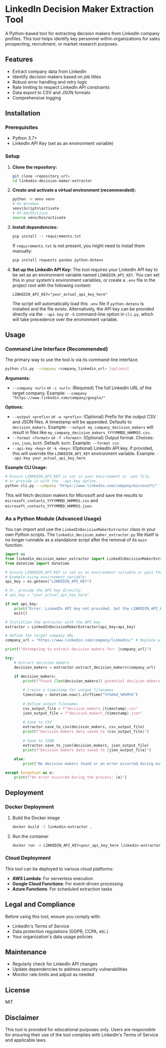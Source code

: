 # LinkedIn Decision Maker Extraction Tool

A Python-based tool for extracting decision makers from LinkedIn company profiles. This tool helps identify key personnel within organizations for sales prospecting, recruitment, or market research purposes.

## Features

- Extract company data from LinkedIn
- Identify decision makers based on job titles
- Robust error handling and retry logic
- Rate limiting to respect LinkedIn API constraints
- Data export to CSV and JSON formats
- Comprehensive logging

## Installation

### Prerequisites

- Python 3.7+
- LinkedIn API Key (set as an environment variable)

### Setup

1.  **Clone the repository:**
    ```bash
    git clone <repository_url>
    cd linkedin-decision-maker-extractor
    ```

2.  **Create and activate a virtual environment (recommended):**
    ```bash
    python -m venv venv
    # On Windows
    venv\Scripts\activate
    # On macOS/Linux
    source venv/bin/activate
    ```

3.  **Install dependencies:**
    ```bash
    pip install -r requirements.txt
    ```
    If `requirements.txt` is not present, you might need to install them manually:
    ```bash
    pip install requests pandas python-dotenv
    ```

4.  **Set up the LinkedIn API Key:**
    The tool requires your LinkedIn API key to be set as an environment variable named `LINKEDIN_API_KEY`.
    You can set this in your system's environment variables, or create a `.env` file in the project root with the following content:
    ```
    LINKEDIN_API_KEY="your_actual_api_key_here"
    ```
    The script will automatically load this `.env` file if `python-dotenv` is installed and the file exists.
    Alternatively, the API key can be provided directly via the `--api-key` or `-k` command-line option in `cli.py`, which will take precedence over the environment variable.

## Usage

### Command Line Interface (Recommended)

The primary way to use the tool is via its command-line interface.

```bash
python cli.py --company <company_linkedin_url> [options]
```

**Arguments:**

-   `--company <url>` or `-c <url>`: (Required) The full LinkedIn URL of the target company.
    Example: `--company "https://www.linkedin.com/company/google/"`

**Options:**

-   `--output <prefix>` or `-o <prefix>`: (Optional) Prefix for the output CSV and JSON files. A timestamp will be appended. Defaults to `decision_makers`.
    Example: `--output my_company_decision_makers` will result in files like `my_company_decision_makers_YYYYMMDD_HHMMSS.csv`.
-   `--format <format>` or `-f <format>`: (Optional) Output format. Choices: `csv`, `json`, `both`. Default: `both`.
    Example: `--format csv`
-   `--api-key <key>` or `-k <key>`: (Optional) LinkedIn API key. If provided, this will override the `LINKEDIN_API_KEY` environment variable.
    Example: `--api-key your_actual_api_key_here`

**Example CLI Usage:**

```bash
# Ensure LINKEDIN_API_KEY is set in your environment or .env file,
# or provide it with the --api-key option.
python cli.py --company "https://www.linkedin.com/company/microsoft/" --output microsoft_contacts --format both
```
This will fetch decision makers for Microsoft and save the results to `microsoft_contacts_YYYYMMDD_HHMMSS.csv` and `microsoft_contacts_YYYYMMDD_HHMMSS.json`.

### As a Python Module (Advanced Usage)

You can import and use the `LinkedInDecisionMakerExtractor` class in your own Python scripts. The `linkedin_decision_maker_extractor.py` file itself is no longer runnable as a standalone script after the removal of its `main` function.

```python
import os
from linkedin_decision_maker_extractor import LinkedInDecisionMakerExtractor
from datetime import datetime

# Ensure LINKEDIN_API_KEY is set as an environment variable or pass the key directly.
# Example using environment variable:
api_key = os.getenv("LINKEDIN_API_KEY")

# Or, provide the API key directly:
# api_key = "your_actual_api_key_here"

if not api_key:
    print("Error: LinkedIn API key not provided. Set the LINKEDIN_API_KEY environment variable or pass the key to the extractor.")
    exit()

# Initialize the extractor with the API key
extractor = LinkedInDecisionMakerExtractor(api_key=api_key)

# Define the target company URL
company_url = "https://www.linkedin.com/company/linkedin/" # Replace with a valid LinkedIn company URL

print(f"Attempting to extract decision makers for: {company_url}")

try:
    # Extract decision makers
    decision_makers = extractor.extract_decision_makers(company_url)

    if decision_makers:
        print(f"Found {len(decision_makers)} potential decision makers.")
        
        # Create a timestamp for unique filenames
        timestamp = datetime.now().strftime("%Y%m%d_%H%M%S")
        
        # Define output filenames
        csv_output_file = f"decision_makers_{timestamp}.csv"
        json_output_file = f"decision_makers_{timestamp}.json"
        
        # Save to CSV
        extractor.save_to_csv(decision_makers, csv_output_file)
        print(f"Decision makers data saved to {csv_output_file}")
        
        # Save to JSON
        extractor.save_to_json(decision_makers, json_output_file)
        print(f"Decision makers data saved to {json_output_file}")
        
    else:
        print("No decision makers found or an error occurred during extraction.")

except Exception as e:
    print(f"An error occurred during the process: {e}")

```

## Deployment

### Docker Deployment

1. Build the Docker image
   ```bash
   docker build -t linkedin-extractor .
   ```

2. Run the container
   ```bash
   docker run -e LINKEDIN_API_KEY=your_api_key_here linkedin-extractor
   ```

### Cloud Deployment

This tool can be deployed to various cloud platforms:

- **AWS Lambda**: For serverless execution
- **Google Cloud Functions**: For event-driven processing
- **Azure Functions**: For scheduled extraction tasks

## Legal and Compliance

Before using this tool, ensure you comply with:

- LinkedIn's Terms of Service
- Data protection regulations (GDPR, CCPA, etc.)
- Your organization's data usage policies

## Maintenance

- Regularly check for LinkedIn API changes
- Update dependencies to address security vulnerabilities
- Monitor rate limits and adjust as needed

## License

MIT

## Disclaimer

This tool is provided for educational purposes only. Users are responsible for ensuring their use of the tool complies with LinkedIn's Terms of Service and applicable laws.